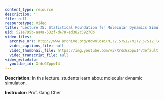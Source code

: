 ```yaml
---
content_type: resource
description: ''
file: null
resourcetype: Video
title: 'Lecture 25: Statistical Foundation for Molecular Dynamics Simulation'
uid: 521e795b-aa8a-532f-de78-ed382c59270b
video_files:
  archive_url: http://www.archive.org/download/MIT2.57S12/MIT2_57S12_lec25_300k.mp4
  video_captions_file: null
  video_thumbnail_file: https://img.youtube.com/vi/XrdcGZppwI4/default.jpg
  video_transcript_file: null
video_metadata:
  youtube_id: XrdcGZppwI4
---
```


**Description:** In this lecture, students learn about molecular dynamic simulation.

**Instructor:** Prof. Gang Chen